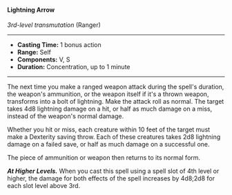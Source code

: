 #### Lightning Arrow
*3rd-level transmutation* (Ranger)
___
- **Casting Time:** 1 bonus action
- **Range:** Self
- **Components:** V, S
- **Duration:** Concentration, up to 1 minute
---
The next time you make a ranged weapon attack during the spell's duration, the weapon's ammunition, or the weapon itself if it's a thrown weapon, transforms into a bolt of lightning. Make the attack roll as normal. The target takes 4d8 lightning damage on a hit, or half as much damage on a miss, instead of the weapon's normal damage.

Whether you hit or miss, each creature within 10 feet of the target must make a Dexterity saving throw. Each of these creatures takes 2d8 lightning damage on a failed save, or half as much damage on a successful one.

The piece of ammunition or weapon then returns to its normal form.

***At Higher Levels.*** When you cast this spell using a spell slot of 4th level or higher, the damage for both effects of the spell increases by 4d8;2d8 for each slot level above 3rd.